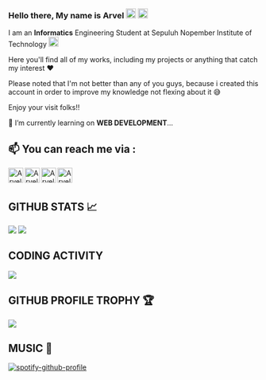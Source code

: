 ### Hello there, My name is Arvel <img src="https://media.giphy.com/media/ekeXXN8CG7xEavr6rP/giphy.gif" width="20px">  <img src="https://media.giphy.com/media/VCst7uRnCOx6asgvqj/giphy.gif" width="20px">

I am an **Informatics** Engineering Student at Sepuluh Nopember Institute of Technology <img src="https://media.giphy.com/media/cAcofT0wwuRnwZ8PGE/giphy.gif" width="20px">

Here you'll find all of my works, including my projects or anything that catch my interest ❤

Please noted that I'm not better than any of you guys, because i created this account in order to improve my knowledge not flexing about it 😅

Enjoy your visit folks!!

📙 I’m currently learning on **WEB DEVELOPMENT**...

## 📫 You can reach me via :
<a href="https://www.linkedin.com/in/arvelgavrilla/" target="_blank">
  <img align="left" alt="Arvel's LinkedIn" width="30px" src="https://img.icons8.com/color/144/000000/linkedin.png"/>
</a>
<a href="https://www.instagram.com/arvel_gav/" target="_blank">
  <img align="left" alt="Arvel's Instagram" width="30px" src="https://img.icons8.com/fluent/144/000000/instagram-new.png"/>
</a>
<a href="https://arvelrgavrilla.blogspot.com/" target="_blank">
  <img align="left" alt="Arvel's Blog" width="30px" src="https://img.icons8.com/color/144/000000/blogger.png"/>
</a>
<a href="mailto:arvel.gavrilla@gmail.com" target="_blank">
  <img align="left" alt="Arvel's E-Mail" width="30px" src="https://img.icons8.com/clouds/150/000000/apple-mail.png"/>
</a>
<br>
<br>
     
## GITHUB STATS 📈
<p>
  <img src="https://github-readme-stats.vercel.app/api?username=LevraGav&line_height=27&count_private=true&show_icons=true&theme=vision-friendly-dark&hide_border=true" />
  <img src="https://github-readme-stats.vercel.app/api/top-langs/?username=LevraGav&langs_count=6&theme=highcontrast&hide_border=true" />
</p>

## CODING ACTIVITY
<p>
  <img src="https://github-readme-stats.vercel.app/api/wakatime?username=LevraGav&layout=compact&theme=chartreuse-dark&hide_border=true" />
</p>

## GITHUB PROFILE TROPHY 🏆
<p>
  <img src="https://github-profile-trophy.vercel.app/?username=LevraGav&margin-w=25&margin-h=25&column=7&theme=darkhub" />    
</p>

## MUSIC 🎵
[![spotify-github-profile](https://spotify-github-profile.vercel.app/api/view?uid=ey2b13yv4kewqudb01ql57ttu&cover_image=true&theme=default)](https://spotify-github-profile.vercel.app/api/view?uid=ey2b13yv4kewqudb01ql57ttu&redirect=true)
